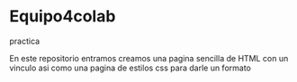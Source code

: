 # Equipo4colab
practica


En este repositorio entramos creamos una pagina sencilla de HTML con un vinculo asi como una pagina de estilos css para darle un formato

